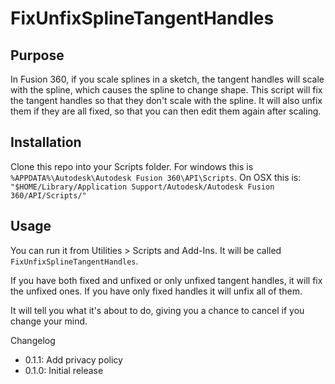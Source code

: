 # FixUnfixSplineTangentHandles

## Purpose

In Fusion 360, if you scale splines in a sketch, the tangent handles will scale
with the spline, which causes the spline to change shape. This script will fix
the tangent handles so that they don't scale with the spline. It will also unfix
them if they are all fixed, so that you can then edit them again after scaling.

## Installation

Clone this repo into your Scripts folder. For windows this is
`%APPDATA%\Autodesk\Autodesk Fusion 360\API\Scripts`. On OSX this is:
`"$HOME/Library/Application Support/Autodesk/Autodesk Fusion 360/API/Scripts/"`

## Usage

You can run it from Utilities > Scripts and Add-Ins. It will be called
`FixUnfixSplineTangentHandles`.

If you have both fixed and unfixed or only unfixed tangent handles, it will fix
the unfixed ones. If you have only fixed handles it will unfix all of them.

It will tell you what it's about to do, giving you a chance to cancel if you
change your mind.

Changelog

- 0.1.1: Add privacy policy
- 0.1.0: Initial release